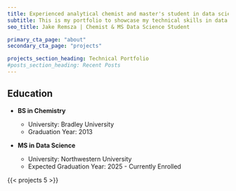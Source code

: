 ```yaml
---
title: Experienced analytical chemist and master's student in data science. I have aspirations to transition into a role as a data scientist/engineer.
subtitle: This is my portfolio to showcase my technical skills in data science, welcome to my page!
seo_title: Jake Remsza | Chemist & MS Data Science Student

primary_cta_page: "about"
secondary_cta_page: "projects"

projects_section_heading: Technical Portfolio
#posts_section_heading: Recent Posts
---
```


## Education

- **BS in Chemistry**
  - University: Bradley University
  - Graduation Year: 2013

- **MS in Data Science**
  - University: Northwestern University
  - Expected Graduation Year: 2025 - Currently Enrolled
  
{{< projects 5 >}}

